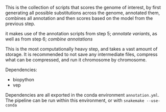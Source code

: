 This is the collection of scripts that scores the genome of interest, 
by first generating all possible substitutions across the genome,
annotated them, combines all annotation and then scores based on the model from 
the previous step. 

it makes use of the annotation scripts from step 5; *annotate variants*, as well as from step 6; *combine annotations*

This is the most computationally heavy step, and takes a vast amount of storage. It is recommended to not save any intermediate files, compress what can be compressed, and run it chromosome by chromosome. 

Dependencies:
- biopython
- vep


Dependencies are all exported in the conda environment `annotation.yml`. The pipeline can be run within this environment, or with `snakemake --use-conda`